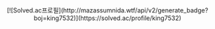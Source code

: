 <div align="center"> [![Solved.ac프로필](http://mazassumnida.wtf/api/v2/generate_badge?boj=king7532)](https://solved.ac/profile/king7532) <div align="center">
